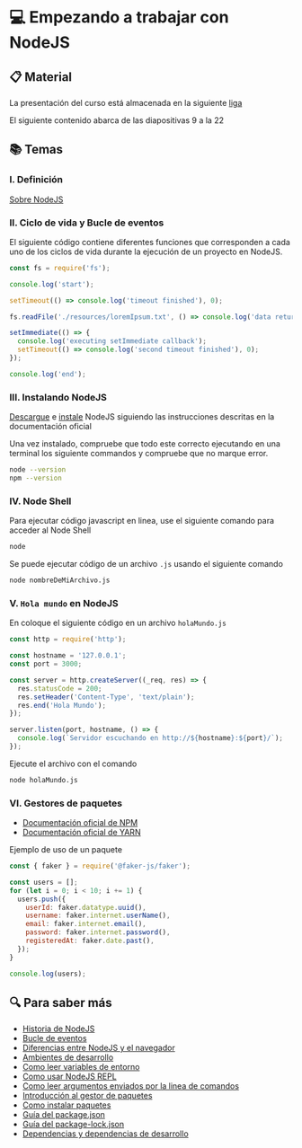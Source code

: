 # :computer: Empezando a trabajar con NodeJS

## :clipboard: Material

La presentación del curso está almacenada en la siguiente [liga](https://docs.google.com/presentation/d/1TgLKdAw54CHIy4n3jbXIbLHM--xYYYd9MOC6h0HsJqU/edit?usp=sharing)

El siguiente contenido abarca de las diapositivas 9 a la 22

## :books: Temas

### I. Definición

[Sobre NodeJS](https://NodeJS.org/en/about/)

### II. Ciclo de vida y Bucle de eventos

El siguiente código contiene diferentes funciones que corresponden a cada uno de los ciclos de vida durante la ejecución de un proyecto en NodeJS.

```js
const fs = require('fs');

console.log('start');

setTimeout(() => console.log('timeout finished'), 0);

fs.readFile('./resources/loremIpsum.txt', () => console.log('data returned'));

setImmediate(() => {
  console.log('executing setImmediate callback');
  setTimeout(() => console.log('second timeout finished'), 0);
});

console.log('end');
```

### III. Instalando NodeJS

[Descargue](https://NodeJS.org/es/download/) e [instale](https://nodejs.dev/en/learn/how-to-install-nodejs/) NodeJS siguiendo las instrucciones descritas en la documentación oficial

Una vez instalado, compruebe que todo este correcto ejecutando en una terminal los siguiente commandos y compruebe que no marque error.

```bash
node --version
npm --version
```

### IV. Node Shell

Para ejecutar código javascript en linea, use el siguiente comando para acceder al Node Shell

```bash
node
```

Se puede ejecutar código de un archivo `.js` usando el siguiente comando

```bash
node nombreDeMiArchivo.js
```

### V. `Hola mundo` en NodeJS

En coloque el siguiente código en un archivo `holaMundo.js`

```js
const http = require('http');

const hostname = '127.0.0.1';
const port = 3000;

const server = http.createServer((_req, res) => {
  res.statusCode = 200;
  res.setHeader('Content-Type', 'text/plain');
  res.end('Hola Mundo');
});

server.listen(port, hostname, () => {
  console.log(`Servidor escuchando en http://${hostname}:${port}/`);
});
```

Ejecute el archivo con el comando

```bash
node holaMundo.js
```

### VI. Gestores de paquetes

- [Documentación oficial de NPM](https://docs.npmjs.com/)
- [Documentación oficial de YARN](https://yarnpkg.com/getting-started)

Ejemplo de uso de un paquete

```js
const { faker } = require('@faker-js/faker');

const users = [];
for (let i = 0; i < 10; i += 1) {
  users.push({
    userId: faker.datatype.uuid(),
    username: faker.internet.userName(),
    email: faker.internet.email(),
    password: faker.internet.password(),
    registeredAt: faker.date.past(),
  });
}

console.log(users);
```

## :mag: Para saber más

- [Historia de NodeJS](https://nodejs.dev/en/learn/a-brief-history-of-nodejs/)
- [Bucle de eventos](https://nodejs.dev/en/learn/the-nodejs-event-loop/)
- [Diferencias entre NodeJS y el navegador](https://nodejs.dev/en/learn/differences-between-nodejs-and-the-browser/)
- [Ambientes de desarrollo](https://nodejs.dev/en/learn/nodejs-the-difference-between-development-and-production/)
- [Como leer variables de entorno](https://nodejs.dev/en/learn/how-to-read-environment-variables-from-nodejs/)
- [Como usar NodeJS REPL](https://nodejs.dev/en/learn/how-to-use-the-nodejs-repl/)
- [Como leer argumentos enviados por la linea de comandos](https://nodejs.dev/en/learn/nodejs-accept-arguments-from-the-command-line/)
- [Introducción al gestor de paquetes](https://nodejs.dev/en/learn/an-introduction-to-the-npm-package-manager/)
- [Como instalar paquetes](https://nodejs.dev/en/learn/how-to-use-or-execute-a-package-installed-using-npm/)
- [Guía del package.json](https://nodejs.dev/en/learn/the-package-json-guide/)
- [Guía del package-lock.json](https://nodejs.dev/en/learn/the-package-lock-json-file/)
- [Dependencias y dependencias de desarrollo](https://nodejs.dev/en/learn/npm-dependencies-and-devdependencies/)
